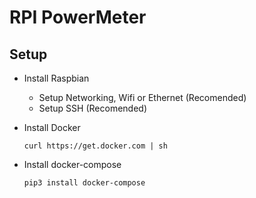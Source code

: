 # RPI PowerMeter 

## Setup

 * Install Raspbian
   * Setup Networking, Wifi or Ethernet (Recomended)
   * Setup SSH (Recomended)

 * Install Docker

   ~~~
   curl https://get.docker.com | sh
   ~~~

 * Install docker-compose
   
   ~~~
   pip3 install docker-compose
   ~~~

